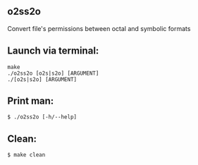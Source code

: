 ## o2ss2o
Convert file's permissions between octal and symbolic formats

## Launch via terminal:
```
make
./o2ss2o [o2s|s2o] [ARGUMENT]
./[o2s|s2o] [ARGUMENT]
```

## Print man:
```
$ ./o2ss2o [-h/--help]
```

## Clean:
```
$ make clean
```

